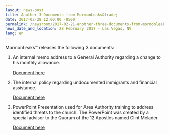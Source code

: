 ```yaml
---
layout: news-post
title: Another 3 Documents from MormonLeaks&trade; 
date: 2017-02-28 12:00:00 -0500
permalink: /newsroom/2017-02-21-another-three-documents-from-mormonleaks/
news_date_and_location: 28 February 2017 - Las Vegas, NV
lang: en
---
```

MormonLeaks&trade; releases the following 3 documents:

1. An internal memo address to a General Authority regarding a change to his monthly allowance.
	
	[Document here](http://docdro.id/mxGOLN6)

2. The internal policy regarding undocumented immigrants and financial assistance.

	[Document here](http://docdro.id/CdnmNIX)

3. PowerPoint Presentation used for Area Authority training to address identified threats to the church.  The PowerPoint was created by a special advisor to the Quorum of the 12 Apostles named Clint Melader. 

	[Document here](http://docdro.id/FSgWOMk)

